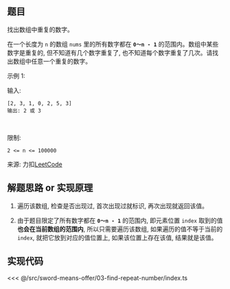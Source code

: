 ## 题目

找出数组中重复的数字。

在一个长度为 `n` 的数组 `nums` 里的所有数字都在 **`0～n - 1`** 的范围内。数组中某些数字是重复的, 但不知道有几个数字重复了, 也不知道每个数字重复了几次。请找出数组中任意一个重复的数字。

示例 1: 

输入:

```
[2, 3, 1, 0, 2, 5, 3]
输出: 2 或 3 
```
 

限制:

```
2 <= n <= 100000
```

来源: 力扣[LeetCode](https://leetcode-cn.com/problems/shu-zu-zhong-zhong-fu-de-shu-zi-lcof)

## 解题思路 or 实现原理

1. 遍历该数组, 检查是否出现过, 首次出现过就标识, 再次出现就返回该值。

2. 由于题目限定了所有数字都在 **`0～n - 1`** 的范围内, 即元素位置 `index` 取到的值 **也会在当前数组的范围内**, 所以只需要遍历该数组, 如果遍历的值不等于当前的 `index`, 就把它放到对应的值位置上, 如果该位置上存在该值, 结果就是该值。

## 实现代码

<<< @/src/sword-means-offer/03-find-repeat-number/index.ts
